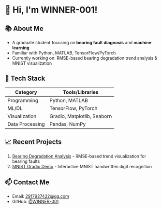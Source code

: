 # 👋 Hi, I'm WINNER-001!  
## 📚 About Me  
- A graduate student focusing on **bearing fault diagnosis** and **machine learning**  
- Familiar with Python, MATLAB, TensorFlow/PyTorch  
- Currently working on: RMSE-based bearing degradation trend analysis & MNIST visualization  

## 🔧 Tech Stack  
| Category       | Tools/Libraries                  |  
|----------------|----------------------------------|  
| Programming    | Python, MATLAB                   |  
| ML/DL          | TensorFlow, PyTorch              |  
| Visualization  | Gradio, Matplotlib, Seaborn      |  
| Data Processing| Pandas, NumPy                    |  

## 📈 Recent Projects  
1. [Bearing Degradation Analysis](https://github.com/你的用户名/轴承分析仓库名) - RMSE-based trend visualization for bearing faults  
2. [MNIST Gradio Demo](https://github.com/你的用户名/mnist-gradio-demo) - Interactive MNIST handwritten digit recognition  

## 📫 Contact Me  
- Email: 2917927422@qq.com
- GitHub: [@WINNER-001](https://github.com/WINNER-001)  
